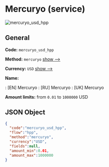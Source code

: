 
# Mercuryo (service) 
![mercuryo_usd_hpp](https://static.openfintech.io/payment_methods/mercuryo_usd_hpp/logo.svg?w=400&c=v0.59.26#w200)  

## General 
 
**Code:** `mercuryo_usd_hpp` 
 
**Method:** `mercuryo` 
 [show -->](/payment-methods/mercuryo/) 
 
**Currency:** `USD` [show -->](/currencies/USD/) 
 
**Name:** 
 
:	[EN] Mercuryo 
:	[RU] Mercuryo 
:	[UK] Mercuryo 
 
**Amount limits:** from `0.01` to `1000000` USD 

## JSON Object 

```json
{
  "code":"mercuryo_usd_hpp",
  "flow":"hpp",
  "method":"mercuryo",
  "currency":"USD",
  "fields":null,
  "amount_min":0.01,
  "amount_max":1000000
}
```  

